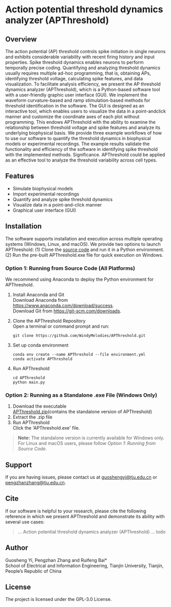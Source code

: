 # Action potential threshold dynamics analyzer (APThreshold)

## Overview
The action potential (AP) threshold controls spike initiation in single neurons and exhibits
considerable variability with recent firing history and input properties. Spike threshold dynamics enables neurons
to perform temporally precise coding. Quantifying and analyzing threshold dynamics usually requires multiple
ad-hoc programming, that is, obtaining APs, identifying threshold voltage, calculating spike features, and data
visualization. To facilitate analysis efficiency, we present the AP threshold dynamics analyzer (APThreshold),
which is a Python-based software tool with a user-friendly graphic user interface (GUI). We
implement the waveform curvature-based and ramp stimulation-based methods for threshold identification in
the software. The GUI is designed as an interactive tool, which enables users to visualize the data in a point-andclick manner and customize the coordinate axes of each plot without programming. This endows APThreshold
with the ability to examine the relationship between threshold voltage and spike features and analyze its
underlying biophysical basis. We provide three example workflows of how to use our software to
quantify the threshold dynamics in biophysical models or experimental recordings. The example results validate
the functionality and efficiency of the software in identifying spike threshold with the implemented methods.
Significance. APThreshold could be applied as an effective tool to analyze the threshold variability across cell
types.

## Features
- Simulate biophysical models
- Import experimental recordings
- Quantify and analyze spike threshold dynamics
- Visualize data in a point-and-click manner
- Graphical user interface (GUI)

## Installation
The software supports installation and execution across multiple operating systems (Windows, Linux, and
macOS). We provide two options to launch APThreshold: (1) Clone the [source code]() and run it in a Python environment. (2)  Run the pre-built APThreshold.exe file for quick execution on Windows.
### Option 1: Running from Source Code (All Platforms)
We recommend using Anaconda to deploy the Python environment for APThreshold.
1. Install Anaconda and Git  
    Download Anaconda from https://www.anaconda.com/download/success.  
    Download Git from https://git-scm.com/downloads.  
2. Clone the APThreshold Repository    
    Open a terminal or command prompt and run:
    ```commandline
   git clone https://github.com/WindyMelodies/APThreshold.git
   ```
3. Set up conda environment  
    
    ```commandline
    conda env create --name APThreshold --file environment.yml
    conda activate APThreshold
    ```
4. Run APThreshold
    ```commandline
   cd APThreshold
   python main.py
   ```

### Option 2: Running as a Standalone .exe File (Windows Only)
1. Download the executable  
    [APThreshold.zip]()(contains the standalone version of APThreshold)
2. Extract the .zip file  
3. Run APThreshold  
    Click the 'APThreshold.exe' file.
    


> **Note:** The standalone version is currently available for Windows only.  
> For Linux and macOS users, please follow *Option 1: Running from Source Code*.

## Support

If you are having issues, please contact us at guoshengyi@tju.edu.cn or pengzhanzhang@tju.edu.cn.

## Cite

If our software is helpful to your research, please cite the following reference in which we present APThreshold and demonstrate its ability with several use cases:
> ... Action potential threshold dynamics analyzer (APThreshold) ... todo

## Author
Guosheng Yi, Pengzhan Zhang and Ruifeng Bai*  
School of Electrical and Information Engineering, Tianjin University, Tianjin, People’s Republic of China

## License

The project is licensed under the GPL-3.0 License.

